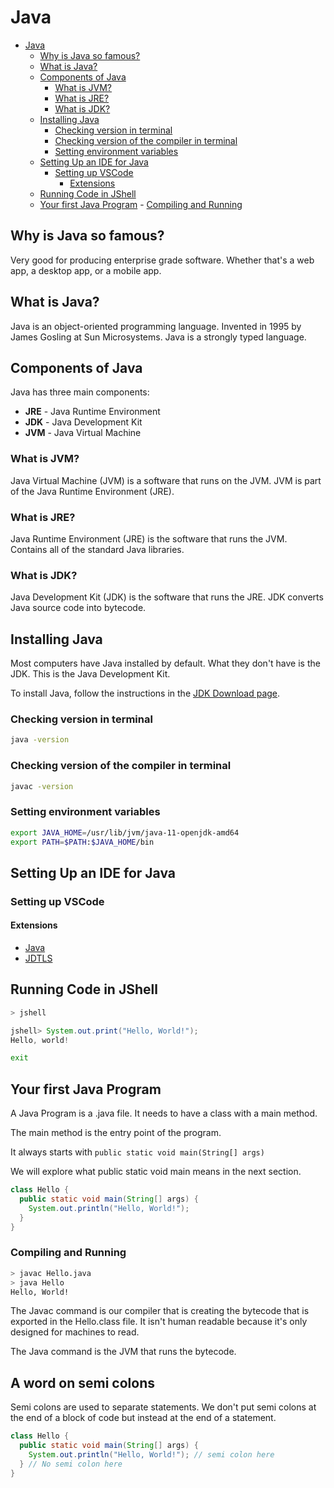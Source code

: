 # Java

<!--toc:start-->

- [Java](#java)
  - [Why is Java so famous?](#why-is-java-so-famous)
  - [What is Java?](#what-is-java)
  - [Components of Java](#components-of-java)
    - [What is JVM?](#what-is-jvm)
    - [What is JRE?](#what-is-jre)
    - [What is JDK?](#what-is-jdk)
  - [Installing Java](#installing-java)
    - [Checking version in terminal](#checking-version-in-terminal)
    - [Checking version of the compiler in terminal](#checking-version-of-the-compiler-in-terminal)
    - [Setting environment variables](#setting-environment-variables)
  - [Setting Up an IDE for Java](#setting-up-an-ide-for-java)
    - [Setting up VSCode](#setting-up-vscode)
      - [Extensions](#extensions)
  - [Running Code in JShell](#running-code-in-jshell)
  - [Your first Java Program](#your-first-java-program) - [Compiling and Running](#compiling-and-running)
  <!--toc:end-->

## Why is Java so famous?

Very good for producing enterprise grade software. Whether that's a web app, a
desktop app, or a mobile app.

## What is Java?

Java is an object-oriented programming language. Invented in 1995 by James
Gosling at Sun Microsystems.
Java is a strongly typed language.

## Components of Java

Java has three main components:

- **JRE** - Java Runtime Environment
- **JDK** - Java Development Kit
- **JVM** - Java Virtual Machine

### What is JVM?

Java Virtual Machine (JVM) is a software that runs on the JVM.
JVM is part of the Java Runtime Environment (JRE).

### What is JRE?

Java Runtime Environment (JRE) is the software that runs the JVM.
Contains all of the standard Java libraries.

### What is JDK?

Java Development Kit (JDK) is the software that runs the JRE.
JDK converts Java source code into bytecode.

## Installing Java

Most computers have Java installed by default.
What they don't have is the JDK. This is the Java Development Kit.

To install Java, follow the instructions in the [JDK Download page](https://www.oracle.com/technetwork/java/javase/downloads/index.html).

### Checking version in terminal

```bash
java -version
```

### Checking version of the compiler in terminal

```bash
javac -version
```

### Setting environment variables

```bash
export JAVA_HOME=/usr/lib/jvm/java-11-openjdk-amd64
export PATH=$PATH:$JAVA_HOME/bin
```

## Setting Up an IDE for Java

### Setting up VSCode

#### Extensions

- [Java](https://marketplace.visualstudio.com/items?itemName=redhat.java)
- [JDTLS](https://marketplace.visualstudio.com/items?itemName=vscjava.vscode-java-pack)

## Running Code in JShell

```bash
> jshell
```

```java
jshell> System.out.print("Hello, World!");
Hello, world!
```

```bash
exit
```

## Your first Java Program

A Java Program is a .java file.
It needs to have a class with a main method.

The main method is the entry point of the program.

It always starts with `public static void main(String[] args)`

We will explore what public static void main means in the next section.

```Java
class Hello {
  public static void main(String[] args) {
    System.out.println("Hello, World!");
  }
}
```

### Compiling and Running

```bash
> javac Hello.java
> java Hello
Hello, World!
```

The Javac command is our compiler that is creating the bytecode that is exported in the Hello.class file.
It isn't human readable because it's only designed for machines to read.

The Java command is the JVM that runs the bytecode.

## A word on semi colons

Semi colons are used to separate statements.
We don't put semi colons at the end of a block of code but instead at the end of a statement.

```Java
class Hello {
  public static void main(String[] args) {
    System.out.println("Hello, World!"); // semi colon here
  } // No semi colon here
}
```
